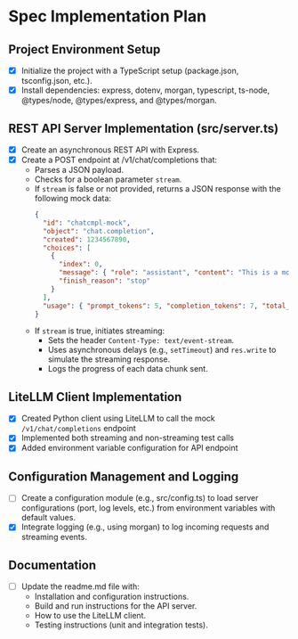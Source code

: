 # Spec Implementation Plan

## Project Environment Setup
- [x] Initialize the project with a TypeScript setup (package.json, tsconfig.json, etc.).
- [x] Install dependencies: express, dotenv, morgan, typescript, ts-node, @types/node, @types/express, and @types/morgan.

## REST API Server Implementation (src/server.ts)
- [x] Create an asynchronous REST API with Express.
- [x] Create a POST endpoint at /v1/chat/completions that:
  - Parses a JSON payload.
  - Checks for a boolean parameter `stream`.
  - If `stream` is false or not provided, returns a JSON response with the following mock data:
    ```json
    {
      "id": "chatcmpl-mock",
      "object": "chat.completion",
      "created": 1234567890,
      "choices": [
        {
          "index": 0,
          "message": { "role": "assistant", "content": "This is a mock response." },
          "finish_reason": "stop"
        }
      ],
      "usage": { "prompt_tokens": 5, "completion_tokens": 7, "total_tokens": 12 }
    }
    ```
  - If `stream` is true, initiates streaming:
    - Sets the header `Content-Type: text/event-stream`.
    - Uses asynchronous delays (e.g., `setTimeout`) and `res.write` to simulate the streaming response.
    - Logs the progress of each data chunk sent.

## LiteLLM Client Implementation
- [x] Created Python client using LiteLLM to call the mock `/v1/chat/completions` endpoint
- [x] Implemented both streaming and non-streaming test calls
- [x] Added environment variable configuration for API endpoint

## Configuration Management and Logging
- [ ] Create a configuration module (e.g., src/config.ts) to load server configurations (port, log levels, etc.) from environment variables with default values.
- [x] Integrate logging (e.g., using morgan) to log incoming requests and streaming events.

## Documentation
- [ ] Update the readme.md file with:
  - Installation and configuration instructions.
  - Build and run instructions for the API server.
  - How to use the LiteLLM client.
  - Testing instructions (unit and integration tests).
